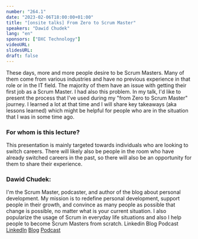 ```yaml
---
number: "264.1"
date: "2023-02-06T18:00:00+01:00"
title: "[onsite talks] From Zero to Scrum Master"
speakers: "Dawid Chudek"
lang: "en"
sponsors: ["DXC Technology"]
videoURL:
slidesURL: 
draft: false
---
```


These days, more and more people desire to be Scrum Masters. Many of them come from various industries and have no previous experience in that role or in the IT field. The majority of them have an issue with getting their first job as a Scrum Master. I had also this problem. In my talk, I'd like to present the process that I've used during my "from Zero to Scrum Master" journey. I learned a lot at that time and I will share key takeaways (aka lessons learned) which might be helpful for people who are in the situation that I was in some time ago.

### For whom is this lecture?
This presentation is mainly targeted towards individuals who are looking to switch careers. There will likely also be people in the room who have already switched careers in the past, so there will also be an opportunity for them to share their experience.

### Dawid Chudek:

I'm the Scrum Master, podcaster, and author of the blog about personal development. My mission is to redefine personal development, support people in their growth, and convince as many people as possible that change is possible, no matter what is your current situation. I also popularize the usage of Scrum in everyday life situations and also I help people to become Scrum Masters from scratch.
Linkedin Blog Podcast
[LinkedIn](https://www.linkedin.com/in/dawid-chudek/)
[Blog](https://dawidchudek.com/)
[Podcast](https://open.spotify.com/show/6VkGy9Z8L2czUbgrHCsu46)


